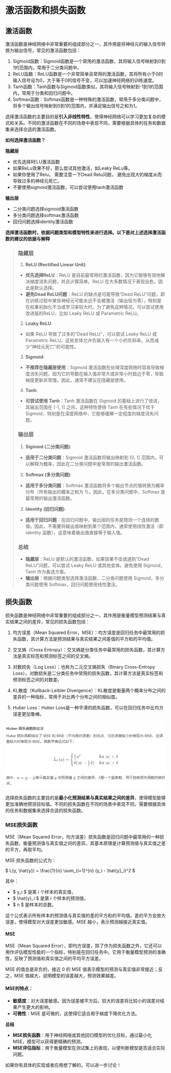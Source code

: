 # 激活函数和损失函数
## 激活函数

激活函数是神经网络中非常重要的组成部分之一，其作用是将神经元的输入信号转换为输出信号，常见的激活函数包括：

1. Sigmoid函数：Sigmoid函数是一个常用的激活函数，其将输入信号映射到0到1的范围内，常用于二分类问题中。
2. ReLU函数：ReLU函数是一个非常简单且常用的激活函数，其将所有小于0的输入信号设为0，大于等于0的信号不变，可以加速神经网络的训练速度。
3. Tanh函数：Tanh函数与Sigmoid函数类似，其将输入信号映射到-1到1的范围内，常用于分类和回归问题中。
4. Softmax函数：Softmax函数是一种特殊的激活函数，常用于多分类问题中，将多个输出信号映射到0到1的范围内，并满足输出信号之和为1。

选择激活函数的主要目的是**引入非线性特性**，使得神经网络可以学习更加复杂的模式和关系。不同的激活函数在不同的场景中表现不同，需要根据具体的任务和数据集来选择合适的激活函数。

**如何选择激活函数？**

**隐藏层**

- 优先选择RELU激活函数
- 如果ReLu效果不好，那么尝试其他激活，如Leaky ReLu等。
- 如果你使用了Relu， 需要注意一下Dead Relu问题， 避免出现大的梯度从而导致过多的神经元死亡。
- 不要使用sigmoid激活函数，可以尝试使用tanh激活函数

**输出层**

- 二分类问题选择sigmoid激活函数
- 多分类问题选择softmax激活函数
- 回归问题选择identity激活函数

**选择激活函数时，依据问题类型和模型特性来进行选择。以下是对上述选择激活函数的建议的依据与解释**

>### 隐藏层
>
>1. **ReLU (Rectified Linear Unit)**:
>   - **优先选择ReLU**：ReLU 是目前最常用的激活函数，因为它能够有效地解决梯度消失问题，并且计算简单。ReLU 在大多数情况下表现出色，因此是默认选择。
>   - **避免Dead ReLU问题**：ReLU 的缺点是可能导致“Dead ReLU”问题，即在训练过程中某些神经元可能永远不会被激活（输出恒为零），特别是在权重初始化不当或学习率较大时。为了避免这种情况，可以尝试使用改进版的ReLU，比如 Leaky ReLU 或 Parametric ReLU。
>
>2. **Leaky ReLU**:
>   - 如果 ReLU 导致了过多的“Dead ReLU”，可以尝试 Leaky ReLU 或 Parametric ReLU，这些变体允许负输入有一个小的负斜率，从而减少“神经元死亡”的可能性。
>
>3. **Sigmoid**:
>   - **不推荐在隐藏层使用**：Sigmoid 激活函数在处理深度网络时容易导致梯度消失问题，因为它的导数在输入值非常大或非常小时趋近于零，导致梯度更新非常慢。因此，通常不建议在隐藏层使用。
>
>4. **Tanh**:
>   - **可尝试使用 Tanh**：Tanh 激活函数在 Sigmoid 的基础上进行了改进，其输出范围在 [-1, 1] 之间，这种特性使得 Tanh 在有些情况下优于 Sigmoid，特别是在深度网络中，它能够缓解一定程度的梯度消失问题。
>
>### 输出层
>
>1. **Sigmoid (二分类问题)**:
>   - **适用于二分类问题**：Sigmoid 激活函数将输出映射到 [0, 1] 范围内，可以解释为概率，因此在二分类问题中是常用的输出激活函数。
>
>2. **Softmax (多分类问题)**:
>   - **适用于多分类问题**：Softmax 激活函数将多个输出节点的值转换为概率分布（所有输出的概率之和为 1）。因此，在多分类问题中，Softmax 是最常用的输出激活函数。
>
>3. **Identity (回归问题)**:
>   - **适用于回归问题**：在回归问题中，输出层的任务是预测一个连续的数值。因此，不需要将输出值映射到某个范围内，通常使用线性激活（即 identity 函数），这意味着输出值直接等于输入值。
>
>### 总结
>
>- **隐藏层**：ReLU 是默认的激活函数，如果效果不佳或遇到“Dead ReLU”问题，可以尝试 Leaky ReLU 或其他变体。避免使用 Sigmoid，Tanh 作为备选方案。
>- **输出层**：根据问题类型选择激活函数，二分类问题使用 Sigmoid，多分类问题使用 Softmax，回归问题使用线性激活。

## 损失函数

损失函数是神经网络中非常重要的组成部分之一，其作用是衡量模型预测结果与真实结果之间的差异，常见的损失函数包括：

1. 均方误差（Mean Squared Error，MSE）：均方误差是回归任务中最常用的损失函数，其计算方法是预测结果与真实结果之间差值的平方和的平均值。

2. 交叉熵（Cross Entropy）：交叉熵是分类任务中最常用的损失函数，其计算方法是真实标签和预测标签之间的交叉熵。

3. 对数损失（Log Loss）：也称为二元交叉熵损失（Binary Cross-Entropy Loss）。对数损失是二分类任务中常用的损失函数，其计算方法是真实标签和预测标签之间的对数差。

4. KL散度（Kullback-Leibler Divergence）：KL散度是衡量两个概率分布之间的差异的一种指标，常用于对比两个分布之间的相似度。

5. Huber Loss：Huber Loss是一种平滑的损失函数，可以在回归任务中比均方误差更加鲁棒。

![image-20241112200944689](../../Image/image-20241112200944689.png)

选择损失函数的主要目的是**最小化预测结果与真实结果之间的差异**，使得模型能够更加准确地预测目标值。不同的损失函数在不同的场景中表现不同，需要根据具体的任务和数据集来选择合适的损失函数。

### MSE损失函数

MSE（Mean Squared Error，均方误差）损失函数是回归问题中最常用的一种损失函数，衡量预测值与真实值之间的差异。其基本原理是计算预测值与真实值之差的平方，再取平均。

MSE 损失函数的公式为：

$
L(y, \hat{y}) = \frac{1}{n} \sum_{i=1}^{n} (y_i - \hat{y}_i)^2
$

其中：
- $ y_i $ 是第 $i$ 个样本的真实值，
- $ \hat{y}_i $ 是第 $i$ 个样本的预测值，
- $ n $ 是样本的总数。

这个公式表示所有样本的预测值与真实值的差的平方和的平均值。差的平方会放大误差，使得模型对大误差更加敏感。MSE 越小，表示预测越接近真实值。

#### MSE

MSE（Mean Squared Error），即均方误差，除了作为损失函数之外，它还可以用作评估模型性能的一个指标，特别是在回归任务中。它用于衡量模型预测的准确性，反映了预测值和真实值之间的平均平方误差。

MSE 的值总是非负的，接近 0 的 MSE 值表示模型的预测与真实值非常接近；反之，MSE 值越大，说明模型的误差越大，预测效果越差。

#### MSE的特点：
- **敏感度**：对大误差敏感。因为误差被平方后，较大的误差将比较小的误差对结果产生更大的影响。
- **可微性**：MSE 是可微的，这使得它适合用于梯度下降优化方法。
  

**总结**

- **MSE损失函数**：用于神经网络或其他回归模型的优化目标，通过最小化 MSE，模型可以获得更精确的预测。
- **MSE评估指标**：用于衡量模型在测试集上的表现，以便判断模型是否适合实际问题。

如果你有具体的实现或者应用想了解的，可以进一步讨论！
